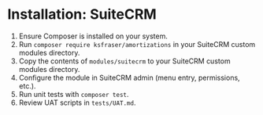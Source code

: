 # Installation: SuiteCRM

1. Ensure Composer is installed on your system.
2. Run `composer require ksfraser/amortizations` in your SuiteCRM custom modules directory.
3. Copy the contents of `modules/suitecrm` to your SuiteCRM custom modules directory.
4. Configure the module in SuiteCRM admin (menu entry, permissions, etc.).
5. Run unit tests with `composer test`.
6. Review UAT scripts in `tests/UAT.md`.
